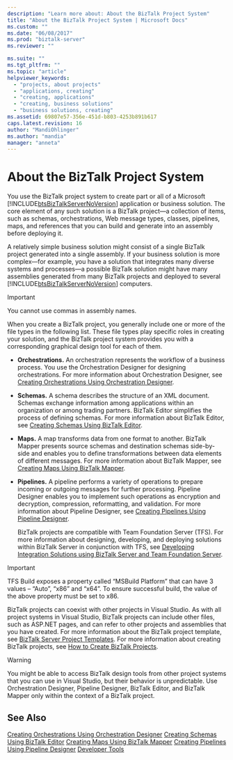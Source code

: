 ```yaml
---
description: "Learn more about: About the BizTalk Project System"
title: "About the BizTalk Project System | Microsoft Docs"
ms.custom: ""
ms.date: "06/08/2017"
ms.prod: "biztalk-server"
ms.reviewer: ""

ms.suite: ""
ms.tgt_pltfrm: ""
ms.topic: "article"
helpviewer_keywords:
  - "projects, about projects"
  - "applications, creating"
  - "creating, applications"
  - "creating, business solutions"
  - "business solutions, creating"
ms.assetid: 69807e57-356e-451d-b803-4253b891b617
caps.latest.revision: 16
author: "MandiOhlinger"
ms.author: "mandia"
manager: "anneta"
---
```

# About the BizTalk Project System
You use the BizTalk project system to create part or all of a Microsoft [!INCLUDE[btsBizTalkServerNoVersion](../includes/btsbiztalkservernoversion-md.md)] application or business solution. The core element of any such solution is a BizTalk project—a collection of items, such as schemas, orchestrations, Web message types, classes, pipelines, maps, and references that you can build and generate into an assembly before deploying it.

 A relatively simple business solution might consist of a single BizTalk project generated into a single assembly. If your business solution is more complex—for example, you have a solution that integrates many diverse systems and processes—a possible BizTalk solution might have many assemblies generated from many BizTalk projects and deployed to several [!INCLUDE[btsBizTalkServerNoVersion](../includes/btsbiztalkservernoversion-md.md)] computers.

> [!IMPORTANT]
>  You cannot use commas in assembly names.

 When you create a BizTalk project, you generally include one or more of the file types in the following list. These file types play specific roles in creating your solution, and the BizTalk project system provides you with a corresponding graphical design tool for each of them.

- **Orchestrations.** An orchestration represents the workflow of a business process. You use the Orchestration Designer for designing orchestrations. For more information about Orchestration Designer, see [Creating Orchestrations Using Orchestration Designer](../core/creating-orchestrations-using-orchestration-designer.md).

- **Schemas.** A schema describes the structure of an XML document. Schemas exchange information among applications within an organization or among trading partners. BizTalk Editor simplifies the process of defining schemas. For more information about BizTalk Editor, see [Creating Schemas Using BizTalk Editor](../core/creating-schemas-using-biztalk-editor.md).

- **Maps.** A map transforms data from one format to another. BizTalk Mapper presents source schemas and destination schemas side-by-side and enables you to define transformations between data elements of different messages. For more information about BizTalk Mapper, see [Creating Maps Using BizTalk Mapper](../core/creating-maps-using-biztalk-mapper.md).

- **Pipelines.** A pipeline performs a variety of operations to prepare incoming or outgoing messages for further processing. Pipeline Designer enables you to implement such operations as encryption and decryption, compression, reformatting, and validation. For more information about Pipeline Designer, see [Creating Pipelines Using Pipeline Designer](../core/creating-pipelines-using-pipeline-designer.md).

  BizTalk projects are compatible with Team Foundation Server (TFS). For more information about designing, developing, and deploying solutions within BizTalk Server in conjunction with TFS, see [Developing Integration Solutions using BizTalk Server and Team Foundation Server](https://www.microsoft.com/downloads/details.aspx?FamilyID=ed7bd0ee-1385-4041-8f2a-354594ee88f3&DisplayLang=en).

> [!IMPORTANT]
>  TFS Build exposes a property called “MSBuild Platform” that can have 3 values – “Auto”, “x86” and “x64”. To ensure successful build, the value of the above property must be set to x86.

 BizTalk projects can coexist with other projects in Visual Studio. As with all project systems in Visual Studio, BizTalk projects can include other files, such as ASP.NET pages, and can refer to other projects and assemblies that you have created. For more information about the BizTalk project template, see [BizTalk Server Project Templates](../core/biztalk-server-project-templates.md). For more information about creating BizTalk projects, see [How to Create BizTalk Projects](../core/how-to-create-biztalk-projects.md).

> [!WARNING]
>  You might be able to access BizTalk design tools from other project systems that you can use in Visual Studio, but their behavior is unpredictable. Use Orchestration Designer, Pipeline Designer, BizTalk Editor, and BizTalk Mapper only within the context of a BizTalk project.

## See Also
 [Creating Orchestrations Using Orchestration Designer](../core/creating-orchestrations-using-orchestration-designer.md)
 [Creating Schemas Using BizTalk Editor](../core/creating-schemas-using-biztalk-editor.md)
 [Creating Maps Using BizTalk Mapper](../core/creating-maps-using-biztalk-mapper.md)
 [Creating Pipelines Using Pipeline Designer](../core/creating-pipelines-using-pipeline-designer.md)
 [Developer Tools](../core/developer-tools.md)
